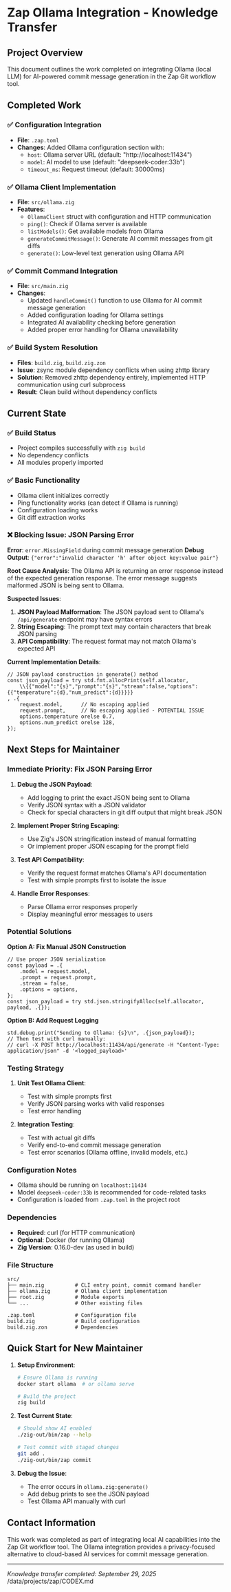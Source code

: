 # Zap Ollama Integration - Knowledge Transfer

## Project Overview
This document outlines the work completed on integrating Ollama (local LLM) for AI-powered commit message generation in the Zap Git workflow tool.

## Completed Work

### ✅ Configuration Integration
- **File**: `.zap.toml`
- **Changes**: Added Ollama configuration section with:
  - `host`: Ollama server URL (default: "http://localhost:11434")
  - `model`: AI model to use (default: "deepseek-coder:33b")
  - `timeout_ms`: Request timeout (default: 30000ms)

### ✅ Ollama Client Implementation
- **File**: `src/ollama.zig`
- **Features**:
  - `OllamaClient` struct with configuration and HTTP communication
  - `ping()`: Check if Ollama server is available
  - `listModels()`: Get available models from Ollama
  - `generateCommitMessage()`: Generate AI commit messages from git diffs
  - `generate()`: Low-level text generation using Ollama API

### ✅ Commit Command Integration
- **File**: `src/main.zig`
- **Changes**:
  - Updated `handleCommit()` function to use Ollama for AI commit message generation
  - Added configuration loading for Ollama settings
  - Integrated AI availability checking before generation
  - Added proper error handling for Ollama unavailability

### ✅ Build System Resolution
- **Files**: `build.zig`, `build.zig.zon`
- **Issue**: zsync module dependency conflicts when using zhttp library
- **Solution**: Removed zhttp dependency entirely, implemented HTTP communication using curl subprocess
- **Result**: Clean build without dependency conflicts

## Current State

### ✅ Build Status
- Project compiles successfully with `zig build`
- No dependency conflicts
- All modules properly imported

### ✅ Basic Functionality
- Ollama client initializes correctly
- Ping functionality works (can detect if Ollama is running)
- Configuration loading works
- Git diff extraction works

### ❌ Blocking Issue: JSON Parsing Error

**Error**: `error.MissingField` during commit message generation
**Debug Output**: `{"error":"invalid character 'h' after object key:value pair"}`

**Root Cause Analysis**:
The Ollama API is returning an error response instead of the expected generation response. The error message suggests malformed JSON is being sent to Ollama.

**Suspected Issues**:

1. **JSON Payload Malformation**: The JSON payload sent to Ollama's `/api/generate` endpoint may have syntax errors
2. **String Escaping**: The prompt text may contain characters that break JSON parsing
3. **API Compatibility**: The request format may not match Ollama's expected API

**Current Implementation Details**:

```zig
// JSON payload construction in generate() method
const json_payload = try std.fmt.allocPrint(self.allocator,
    \\{{"model":"{s}","prompt":"{s}","stream":false,"options":{{"temperature":{d},"num_predict":{d}}}}}
, .{
    request.model,      // No escaping applied
    request.prompt,     // No escaping applied - POTENTIAL ISSUE
    options.temperature orelse 0.7,
    options.num_predict orelse 128,
});
```

## Next Steps for Maintainer

### Immediate Priority: Fix JSON Parsing Error

1. **Debug the JSON Payload**:
   - Add logging to print the exact JSON being sent to Ollama
   - Verify JSON syntax with a JSON validator
   - Check for special characters in git diff output that might break JSON

2. **Implement Proper String Escaping**:
   - Use Zig's JSON stringification instead of manual formatting
   - Or implement proper JSON escaping for the prompt field

3. **Test API Compatibility**:
   - Verify the request format matches Ollama's API documentation
   - Test with simple prompts first to isolate the issue

4. **Handle Error Responses**:
   - Parse Ollama error responses properly
   - Display meaningful error messages to users

### Potential Solutions

**Option A: Fix Manual JSON Construction**
```zig
// Use proper JSON serialization
const payload = .{
    .model = request.model,
    .prompt = request.prompt,
    .stream = false,
    .options = options,
};
const json_payload = try std.json.stringifyAlloc(self.allocator, payload, .{});
```

**Option B: Add Request Logging**
```zig
std.debug.print("Sending to Ollama: {s}\n", .{json_payload});
// Then test with curl manually:
// curl -X POST http://localhost:11434/api/generate -H "Content-Type: application/json" -d '<logged_payload>'
```

### Testing Strategy

1. **Unit Test Ollama Client**:
   - Test with simple prompts first
   - Verify JSON parsing works with valid responses
   - Test error handling

2. **Integration Testing**:
   - Test with actual git diffs
   - Verify end-to-end commit message generation
   - Test error scenarios (Ollama offline, invalid models, etc.)

### Configuration Notes

- Ollama should be running on `localhost:11434`
- Model `deepseek-coder:33b` is recommended for code-related tasks
- Configuration is loaded from `.zap.toml` in the project root

### Dependencies

- **Required**: curl (for HTTP communication)
- **Optional**: Docker (for running Ollama)
- **Zig Version**: 0.16.0-dev (as used in build)

### File Structure

```
src/
├── main.zig          # CLI entry point, commit command handler
├── ollama.zig        # Ollama client implementation
├── root.zig          # Module exports
└── ...               # Other existing files

.zap.toml             # Configuration file
build.zig             # Build configuration
build.zig.zon         # Dependencies
```

## Quick Start for New Maintainer

1. **Setup Environment**:
   ```bash
   # Ensure Ollama is running
   docker start ollama  # or ollama serve

   # Build the project
   zig build
   ```

2. **Test Current State**:
   ```bash
   # Should show AI enabled
   ./zig-out/bin/zap --help

   # Test commit with staged changes
   git add .
   ./zig-out/bin/zap commit
   ```

3. **Debug the Issue**:
   - The error occurs in `ollama.zig:generate()`
   - Add debug prints to see the JSON payload
   - Test Ollama API manually with curl

## Contact Information

This work was completed as part of integrating local AI capabilities into the Zap Git workflow tool. The Ollama integration provides a privacy-focused alternative to cloud-based AI services for commit message generation.

---

*Knowledge transfer completed: September 29, 2025*</content>
<parameter name="filePath">/data/projects/zap/CODEX.md
